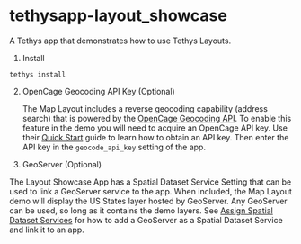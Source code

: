 # tethysapp-layout_showcase
A Tethys app that demonstrates how to use Tethys Layouts.

1. Install

```
tethys install
```

2. OpenCage Geocoding API Key (Optional)

    The Map Layout includes a reverse geocoding capability (address search) that is powered by the [OpenCage Geocoding API](https://opencagedata.com/). To enable this feature in the demo you will need to acquire an OpenCage API key. Use their [Quick Start](<https://opencagedata.com/api#quickstart>) guide to learn how to obtain an API key. Then enter the API key in the `geocode_api_key` setting of the app.

3. GeoServer (Optional)

The Layout Showcase App has a Spatial Dataset Service Setting that can be used to link a GeoServer service to the app. When included, the Map Layout demo will display the US States layer hosted by GeoServer. Any GeoServer can be used, so long as it contains the demo layers. See [Assign Spatial Dataset Services](http://docs.tethysplatform.org/en/stable/tethys_sdk/tethys_services/spatial_dataset_services.html#assign-spatial-dataset-service) for how to add a GeoServer as a Spatial Dataset Service and link it to an app.

